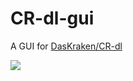 # CR-dl-gui
A GUI for [DasKraken/CR-dl](https://github.com/DasKraken/CR-dl)


![](https://imgpile.com/images/1c16P3.png)
